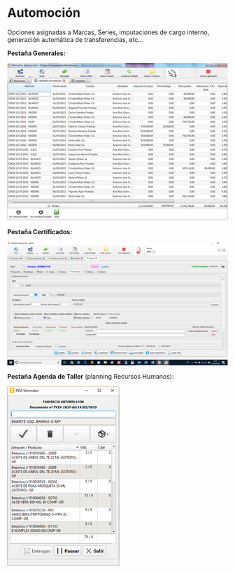 # Automoción

Opciones asignadas a Marcas, Series, imputaciones de cargo interno, generación automática de transferencias, etc...

**Pestaña Generales:**

![](../../../.gitbook/assets/image%20%28187%29.png)

**Pestaña Certificados:**

![](../../../.gitbook/assets/image%20%28318%29.png)

**Pestaña Agenda de Taller** \(planning Recursos Humanos\):

![](../../../.gitbook/assets/image%20%2852%29.png)

